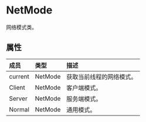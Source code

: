 # NetMode
网络模式类。
## 属性
| 成员 | 类型 | 描述 |
| :--- | :--- | :--- |
| current | NetMode | 获取当前线程的网络模式。 |
| Client | NetMode | 客户端模式。 |
| Server | NetMode | 服务端模式。 |
| Normal | NetMode | 通用模式。 |
